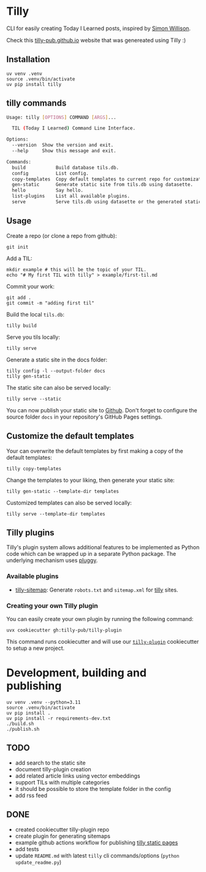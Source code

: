 # Tilly

CLI for easily creating Today I Learned posts, inspired by [Simon Willison](https://til.simonwillison.net).

Check this [tilly-pub.github.io](https://tilly-pub.github.io) website that was genereated using Tilly :)


## Installation

```
uv venv .venv
source .venv/bin/activate
uv pip install tilly
```

## tilly commands

<!-- cli-help starts -->
```bash
Usage: tilly [OPTIONS] COMMAND [ARGS]...

  TIL (Today I Learned) Command Line Interface.

Options:
  --version  Show the version and exit.
  --help     Show this message and exit.

Commands:
  build           Build database tils.db.
  config          List config.
  copy-templates  Copy default templates to current repo for customization.
  gen-static      Generate static site from tils.db using datasette.
  hello           Say hello.
  list-plugins    List all available plugins.
  serve           Serve tils.db using datasette or the generated static...
```
<!-- cli-help ends -->


## Usage

Create a repo (or clone a repo from github):

```
git init
```

Add a TIL:

```
mkdir example # this will be the topic of your TIL.
echo "# My first TIL with tilly" > example/first-til.md
```

Commit your work:

```
git add .
git commit -m "adding first til"
```

Build the local `tils.db`:

```
tilly build
```

Serve you tils locally:

```
tilly serve
```

Generate a static site in the docs folder:

```
tilly config -l --output-folder docs
tilly gen-static
```

The static site can also be served locally:

```
tilly serve --static
```

You can now publish your static site to [Github](https://pages.github.com).
Don't forget to configure the source folder `docs` in your repository's GitHub Pages settings.


## Customize the default templates

Your can overwrite the default templates by first making a copy of the default templates:

```
tilly copy-templates
```

Change the templates to your liking, then generate your static site:

```
tilly gen-static --template-dir templates
```

Customized templates can also be served locally:

```
tilly serve --template-dir templates
```

## Tilly plugins

Tilly's plugin system allows additional features to be implemented as Python code which can be wrapped up in a separate Python package. The underlying mechanism uses [pluggy](https://pluggy.readthedocs.io/en/stable/).

### Available plugins

- [tilly-sitemap](https://github.com/tilly-pub/tilly-sitemap): Generate `robots.txt` and `sitemap.xml` for [tilly](https://github.com/tilly-pub/tilly) sites.

### Creating your own Tilly plugin

You can easily create your own plugin by running the following command:

```
uvx cookiecutter gh:tilly-pub/tilly-plugin
```

This command runs cookiecutter and will use our [`tilly-plugin`](https://github.com/tilly-pub/tilly-plugin) cookiecutter to setup a new project.



# Development, building and publishing


```
uv venv .venv --python=3.11
source .venv/bin/activate
uv pip install .
uv pip install -r requirements-dev.txt
./build.sh
./publish.sh
```

## TODO

- add search to the static site
- document tilly-plugin creation
- add related article links using vector embeddings
- support TILs with multiple categories
- it should be possible to store the template folder in the config
- add rss feed

## DONE

- created cookiecutter tilly-plugin repo
- create plugin for generating sitemaps
- example github actions workflow for publishing [tilly static pages](https://tilly-pub.github.io/tilly/github-actions-workflow/)
- add tests
- update `README.md` with latest `tilly` cli commands/options (`python update_readme.py`)
